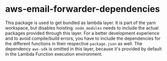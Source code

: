 # aws-email-forwarder-dependencies

This package is used to get bundled as lambda layer. It is part of the yarn workspace, but disables hoisting. `node_modules` needs to include the actual packages provided through this layer. For a better development experience and to avoid compile/build errors, you have to include the dependencies for the different functions in their respective `package.json` as well. The dependency `aws-sdk` is omitted in this layer, because it's provided by default in the Lambda Function execution environment.
